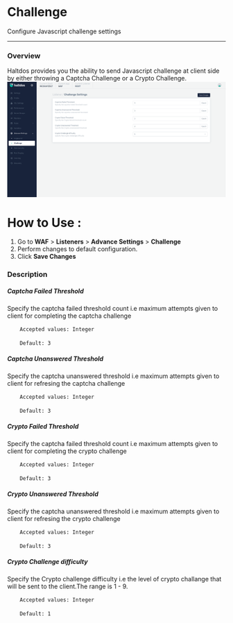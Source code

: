# Challenge
Configure Javascript challenge settings

---

### Overview 
Haltdos provides you the ability to send Javascript challenge at client side by either throwing a Captcha Challenge or a Crypto
Challenge.
![Challenge](/img/waf/v7/docs/challenge.png)

# How to Use :
1. Go to **WAF** > **Listeners** > **Advance Settings** > **Challenge**
2. Perform changes to default configuration. 
3. Click **Save Changes**

### Description 

##### **Captcha Failed Threshold**

Specify the captcha failed threshold count i.e maximum attempts given to client for completing the captcha challenge

```
    Accepted values: Integer

    Default: 3 
```


##### **Captcha Unanswered Threshold**

Specify the captcha unanswered threshold i.e maximum attempts given to client for refresing the captcha challenge

```
    Accepted values: Integer

    Default: 3 
```


##### **Crypto Failed Threshold**

Specify the captcha failed threshold count i.e maximum attempts given to client for completing the crypto challenge

```
    Accepted values: Integer

    Default: 3 
```


##### **Crypto Unanswered Threshold**

Specify the captcha unanswered threshold i.e maximum attempts given to client for refresing the crypto challenge

```
    Accepted values: Integer

    Default: 3 
```


##### **Crypto Challenge difficulty**

Specify the Crypto challenge difficulty i.e the level of crypto challange that will be sent to the client.The range is 1 - 9.

```
    Accepted values: Integer

    Default: 1
```





